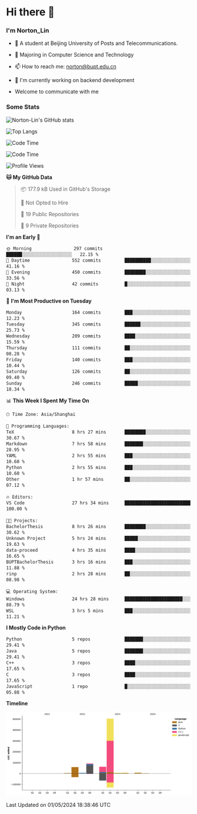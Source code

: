 
# Hi there 👋

### I'm Norton_Lin
- 🏫 A student at Beijing University of Posts and Telecommunications.
- 🌱 Majoring in Computer Science and Technology
- 📫 How to reach me: norton@bupt.edu.cn
- 🌱 I'm currently working on backend development

- Welcome to communicate with me

### Some Stats
![Norton-Lin's GitHub stats](https://github-readme-stats.vercel.app/api?username=Norton-Lin&count_private=true&show_icons=true&theme=radical)

![Top Langs](https://github-readme-stats.vercel.app/api/top-langs/?username=Norton-Lin&langs_count=10&layout=compact)

![Code Time](https://github-readme-stats.vercel.app/api/wakatime?username=Norton_Lin)

<!--START_SECTION:waka-->
![Code Time](http://img.shields.io/badge/Code%20Time-559%20hrs%2016%20mins-blue)

![Profile Views](http://img.shields.io/badge/Profile%20Views-0-blue)

**🐱 My GitHub Data** 

> 📦 177.9 kB Used in GitHub's Storage 
 > 
> 🚫 Not Opted to Hire
 > 
> 📜 19 Public Repositories 
 > 
> 🔑 9 Private Repositories 
 > 
**I'm an Early 🐤** 

```text
🌞 Morning                297 commits         ██████░░░░░░░░░░░░░░░░░░░   22.15 % 
🌆 Daytime                552 commits         ██████████░░░░░░░░░░░░░░░   41.16 % 
🌃 Evening                450 commits         ████████░░░░░░░░░░░░░░░░░   33.56 % 
🌙 Night                  42 commits          █░░░░░░░░░░░░░░░░░░░░░░░░   03.13 % 
```
📅 **I'm Most Productive on Tuesday** 

```text
Monday                   164 commits         ███░░░░░░░░░░░░░░░░░░░░░░   12.23 % 
Tuesday                  345 commits         ██████░░░░░░░░░░░░░░░░░░░   25.73 % 
Wednesday                209 commits         ████░░░░░░░░░░░░░░░░░░░░░   15.59 % 
Thursday                 111 commits         ██░░░░░░░░░░░░░░░░░░░░░░░   08.28 % 
Friday                   140 commits         ███░░░░░░░░░░░░░░░░░░░░░░   10.44 % 
Saturday                 126 commits         ██░░░░░░░░░░░░░░░░░░░░░░░   09.40 % 
Sunday                   246 commits         █████░░░░░░░░░░░░░░░░░░░░   18.34 % 
```


📊 **This Week I Spent My Time On** 

```text
🕑︎ Time Zone: Asia/Shanghai

💬 Programming Languages: 
TeX                      8 hrs 27 mins       ████████░░░░░░░░░░░░░░░░░   30.67 % 
Markdown                 7 hrs 58 mins       ███████░░░░░░░░░░░░░░░░░░   28.95 % 
YAML                     2 hrs 55 mins       ███░░░░░░░░░░░░░░░░░░░░░░   10.60 % 
Python                   2 hrs 55 mins       ███░░░░░░░░░░░░░░░░░░░░░░   10.60 % 
Other                    1 hr 57 mins        ██░░░░░░░░░░░░░░░░░░░░░░░   07.12 % 

🔥 Editors: 
VS Code                  27 hrs 34 mins      █████████████████████████   100.00 % 

🐱‍💻 Projects: 
BachelorThesis           8 hrs 26 mins       ████████░░░░░░░░░░░░░░░░░   30.62 % 
Unknown Project          5 hrs 24 mins       █████░░░░░░░░░░░░░░░░░░░░   19.63 % 
data-proceed             4 hrs 35 mins       ████░░░░░░░░░░░░░░░░░░░░░   16.65 % 
BUPTBachelorThesis       3 hrs 16 mins       ███░░░░░░░░░░░░░░░░░░░░░░   11.88 % 
rinp                     2 hrs 28 mins       ██░░░░░░░░░░░░░░░░░░░░░░░   08.98 % 

💻 Operating System: 
Windows                  24 hrs 28 mins      ██████████████████████░░░   88.79 % 
WSL                      3 hrs 5 mins        ███░░░░░░░░░░░░░░░░░░░░░░   11.21 % 
```

**I Mostly Code in Python** 

```text
Python                   5 repos             ███████░░░░░░░░░░░░░░░░░░   29.41 % 
Java                     5 repos             ███████░░░░░░░░░░░░░░░░░░   29.41 % 
C++                      3 repos             ████░░░░░░░░░░░░░░░░░░░░░   17.65 % 
C                        3 repos             ████░░░░░░░░░░░░░░░░░░░░░   17.65 % 
JavaScript               1 repo              █░░░░░░░░░░░░░░░░░░░░░░░░   05.88 % 
```



**Timeline**

![Lines of Code chart](https://raw.githubusercontent.com/Norton-Lin/Norton-Lin/main/assets/bar_graph.png)


 Last Updated on 01/05/2024 18:38:46 UTC
<!--END_SECTION:waka-->
